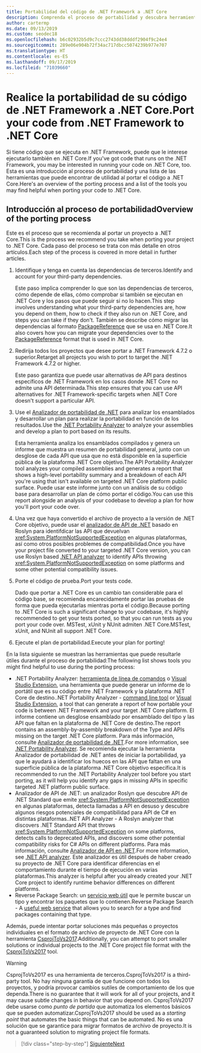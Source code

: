 ```yaml
---
title: Portabilidad del código de .NET Framework a .NET Core
description: Comprenda el proceso de portabilidad y descubra herramientas que le pueden resultar útiles al realizar la portabilidad de un proyecto de .NET Framework a .NET Core.
author: cartermp
ms.date: 09/13/2019
ms.custom: seodec18
ms.openlocfilehash: b6c02932b5d9c7ccc2743dd38dddf2904f9c24e4
ms.sourcegitcommit: 289e06e904b72f34ac717dbcc5074239b977e707
ms.translationtype: HT
ms.contentlocale: es-ES
ms.lasthandoff: 09/17/2019
ms.locfileid: "71039660"
---
```

# <a name="port-your-code-from-net-framework-to-net-core"></a><span data-ttu-id="f7382-103">Realice la portabilidad de su código de .NET Framework a .NET Core.</span><span class="sxs-lookup"><span data-stu-id="f7382-103">Port your code from .NET Framework to .NET Core</span></span>

<span data-ttu-id="f7382-104">Si tiene código que se ejecuta en .NET Framework, puede que le interese ejecutarlo también en .NET Core.</span><span class="sxs-lookup"><span data-stu-id="f7382-104">If you've got code that runs on the .NET Framework, you may be interested in running your code on .NET Core, too.</span></span> <span data-ttu-id="f7382-105">Esta es una introducción al proceso de portabilidad y una lista de las herramientas que puede encontrar de utilidad al portar el código a .NET Core.</span><span class="sxs-lookup"><span data-stu-id="f7382-105">Here's an overview of the porting process and a list of the tools you may find helpful when porting your code to .NET Core.</span></span>

## <a name="overview-of-the-porting-process"></a><span data-ttu-id="f7382-106">Introducción al proceso de portabilidad</span><span class="sxs-lookup"><span data-stu-id="f7382-106">Overview of the porting process</span></span>

<span data-ttu-id="f7382-107">Este es el proceso que se recomienda al portar un proyecto a .NET Core.</span><span class="sxs-lookup"><span data-stu-id="f7382-107">This is the process we recommend you take when porting your project to .NET Core.</span></span> <span data-ttu-id="f7382-108">Cada paso del proceso se trata con más detalle en otros artículos.</span><span class="sxs-lookup"><span data-stu-id="f7382-108">Each step of the process is covered in more detail in further articles.</span></span>

1. <span data-ttu-id="f7382-109">Identifique y tenga en cuenta las dependencias de terceros.</span><span class="sxs-lookup"><span data-stu-id="f7382-109">Identify and account for your third-party dependencies.</span></span>

   <span data-ttu-id="f7382-110">Este paso implica comprender lo que son las dependencias de terceros, cómo depende de ellas, cómo comprobar si también se ejecutan en .NET Core y los pasos que puede seguir si no lo hacen.</span><span class="sxs-lookup"><span data-stu-id="f7382-110">This step involves understanding what your third-party dependencies are, how you depend on them, how to check if they also run on .NET Core, and steps you can take if they don't.</span></span> <span data-ttu-id="f7382-111">También se describe cómo migrar las dependencias al formato [PackageReference](/nuget/consume-packages/package-references-in-project-files) que se usa en .NET Core.</span><span class="sxs-lookup"><span data-stu-id="f7382-111">It also covers how you can migrate your dependencies over to the [PackageReference](/nuget/consume-packages/package-references-in-project-files) format that is used in .NET Core.</span></span>

2. <span data-ttu-id="f7382-112">Redirija todos los proyectos que desee portar a .NET Framework 4.7.2 o superior.</span><span class="sxs-lookup"><span data-stu-id="f7382-112">Retarget all projects you wish to port to target the .NET Framework 4.7.2 or higher.</span></span>

   <span data-ttu-id="f7382-113">Este paso garantiza que puede usar alternativas de API para destinos específicos de .NET Framework en los casos donde .NET Core no admite una API determinada.</span><span class="sxs-lookup"><span data-stu-id="f7382-113">This step ensures that you can use API alternatives for .NET Framework-specific targets when .NET Core doesn't support a particular API.</span></span>

3. <span data-ttu-id="f7382-114">Use el [Analizador de portabilidad de .NET](../../standard/analyzers/portability-analyzer.md) para analizar los ensamblados y desarrollar un plan para realizar la portabilidad en función de los resultados.</span><span class="sxs-lookup"><span data-stu-id="f7382-114">Use the [.NET Portability Analyzer](../../standard/analyzers/portability-analyzer.md) to analyze your assemblies and develop a plan to port based on its results.</span></span>

   <span data-ttu-id="f7382-115">Esta herramienta analiza los ensamblados compilados y genera un informe que muestra un resumen de portabilidad general, junto con un desglose de cada API que usa que no está disponible en la superficie pública de la plataforma .NET Core objetivo.</span><span class="sxs-lookup"><span data-stu-id="f7382-115">The API Portability Analyzer tool analyzes your compiled assemblies and generates a report that shows a high-level portability summary and a breakdown of each API you're using that isn't available on targeted .NET Core platform public surface.</span></span> <span data-ttu-id="f7382-116">Puede usar este informe junto con un análisis de su código base para desarrollar un plan de cómo portar el código.</span><span class="sxs-lookup"><span data-stu-id="f7382-116">You can use this report alongside an analysis of your codebase to develop a plan for how you'll port your code over.</span></span>

4. <span data-ttu-id="f7382-117">Una vez que haya convertido el archivo de proyecto a la versión de .NET Core objetivo, puede usar el [analizador de API de .NET](../../standard/analyzers/api-analyzer.md) basado en Roslyn para identifdicar las API que devuelvan <xref:System.PlatformNotSupportedException> en algunas plataformas, así como otros posibles problemes de compatibilidad.</span><span class="sxs-lookup"><span data-stu-id="f7382-117">Once you have your project file converted to your targeted .NET Core version, you can use Roslyn based [.NET API analyzer](../../standard/analyzers/api-analyzer.md) to identify APIs throwing <xref:System.PlatformNotSupportedException> on some platforms and some other potential compatibility issues.</span></span>

5. <span data-ttu-id="f7382-118">Porte el código de prueba.</span><span class="sxs-lookup"><span data-stu-id="f7382-118">Port your tests code.</span></span>

   <span data-ttu-id="f7382-119">Dado que portar a .NET Core es un cambio tan considerable para el código base, se recomienda encarecidamente portar las pruebas de forma que pueda ejecutarlas mientras porta el código.</span><span class="sxs-lookup"><span data-stu-id="f7382-119">Because porting to .NET Core is such a significant change to your codebase, it's highly recommended to get your tests ported, so that you can run tests as you port your code over.</span></span> <span data-ttu-id="f7382-120">MSTest, xUnit y NUnit admiten .NET Core.</span><span class="sxs-lookup"><span data-stu-id="f7382-120">MSTest, xUnit, and NUnit all support .NET Core.</span></span>

6. <span data-ttu-id="f7382-121">Ejecute el plan de portabilidad.</span><span class="sxs-lookup"><span data-stu-id="f7382-121">Execute your plan for porting!</span></span>

<span data-ttu-id="f7382-122">En la lista siguiente se muestran las herramientas que puede resultarle útiles durante el proceso de portabilidad:</span><span class="sxs-lookup"><span data-stu-id="f7382-122">The following list shows tools you might find helpful to use during the porting process:</span></span>

* <span data-ttu-id="f7382-123">.NET Portability Analyzer: [herramienta de línea de comandos](https://github.com/Microsoft/dotnet-apiport/releases) o [Visual Studio Extension](https://marketplace.visualstudio.com/items?itemName=ConnieYau.NETPortabilityAnalyzer), una herramienta que puede generar un informe de lo portátil que es su código entre .NET Framework y la plataforma .NET Core de destino.</span><span class="sxs-lookup"><span data-stu-id="f7382-123">.NET Portability Analyzer - [command line tool](https://github.com/Microsoft/dotnet-apiport/releases) or [Visual Studio Extension](https://marketplace.visualstudio.com/items?itemName=ConnieYau.NETPortabilityAnalyzer), a tool that can generate a report of how portable your code is between .NET Framework and your target .NET Core platform.</span></span> <span data-ttu-id="f7382-124">El informe contiene un desglose ensamblado por ensamblado del tipo y las API que faltan en la plataforma de .NET Core de destino.</span><span class="sxs-lookup"><span data-stu-id="f7382-124">The report contains an assembly-by-assembly breakdown of the Type and APIs missing on the target .NET Core platform.</span></span> <span data-ttu-id="f7382-125">Para más información, consulte [Analizador de portabilidad de .NET](../../standard/analyzers/portability-analyzer.md).</span><span class="sxs-lookup"><span data-stu-id="f7382-125">For more information, see [.NET Portability Analyzer](../../standard/analyzers/portability-analyzer.md).</span></span> <span data-ttu-id="f7382-126">Se recomienda ejecutar la herramienta Analizador de portabilidad de .NET antes de iniciar la portabilidad, ya que le ayudará a identificar los huecos en las API que faltan en una superficie pública de la plataforma .NET Core objetivo específica.</span><span class="sxs-lookup"><span data-stu-id="f7382-126">It is recommended to run the .NET Portability Analyzer tool before you start porting, as it will help you identify any gaps in missing APIs in specific targeted .NET platform public surface.</span></span>
* <span data-ttu-id="f7382-127">Analizador de API de .NET: un analizador Roslyn que descubre API de .NET Standard que emite <xref:System.PlatformNotSupportedException> en algunas plataformas, detecta llamadas a API en desuso y descubre algunos riesgos potenciales de compatibilidad para API de C# en distintas plataformas.</span><span class="sxs-lookup"><span data-stu-id="f7382-127">.NET API Analyzer - A Roslyn analyzer that discovers .NET Standard API that throws <xref:System.PlatformNotSupportedException> on some platforms, detects calls to deprecated APIs, and discovers some other potential compatibility risks for C# APIs on different platforms.</span></span> <span data-ttu-id="f7382-128">Para más información, consulte [Analizador de API en .NET](../../standard/analyzers/api-analyzer.md).</span><span class="sxs-lookup"><span data-stu-id="f7382-128">For more information, see [.NET API analyzer](../../standard/analyzers/api-analyzer.md).</span></span> <span data-ttu-id="f7382-129">Este analizador es útil después de haber creado su proyecto de .NET Core para identificar diferencias en el comportamiento durante el tiempo de ejecución en varias plataformas.</span><span class="sxs-lookup"><span data-stu-id="f7382-129">This analyzer is helpful after you already created your .NET Core project to identify runtime behavior differences on different platforms.</span></span>
* <span data-ttu-id="f7382-130">Reverse Package Search: un [servicio web útil](https://packagesearch.azurewebsites.net) que le permite buscar un tipo y encontrar los paquetes que lo contienen.</span><span class="sxs-lookup"><span data-stu-id="f7382-130">Reverse Package Search - A [useful web service](https://packagesearch.azurewebsites.net) that allows you to search for a type and find packages containing that type.</span></span>

<span data-ttu-id="f7382-131">Además, puede intentar portar soluciones más pequeñas o proyectos individuales en el formato de archivo de proyecto de .NET Core con la herramienta [CsprojToVs2017](https://github.com/hvanbakel/CsprojToVs2017).</span><span class="sxs-lookup"><span data-stu-id="f7382-131">Additionally, you can attempt to port smaller solutions or individual projects to the .NET Core project file format with the [CsprojToVs2017](https://github.com/hvanbakel/CsprojToVs2017) tool.</span></span>

> [!WARNING]
> <span data-ttu-id="f7382-132">CsprojToVs2017 es una herramienta de terceros.</span><span class="sxs-lookup"><span data-stu-id="f7382-132">CsprojToVs2017 is a third-party tool.</span></span> <span data-ttu-id="f7382-133">No hay ninguna garantía de que funcione con todos los proyectos, y podría provocar cambios sutiles de comportamiento de los que dependa.</span><span class="sxs-lookup"><span data-stu-id="f7382-133">There is no guarantee that it will work for all of your projects, and it may cause subtle changes in behavior that you depend on.</span></span> <span data-ttu-id="f7382-134">CsprojToVs2017 debe usarse como _punto de partida_ que automatiza los elementos básicos que se pueden automatizar.</span><span class="sxs-lookup"><span data-stu-id="f7382-134">CsprojToVs2017 should be used as a _starting point_ that automates the basic things that can be automated.</span></span> <span data-ttu-id="f7382-135">No es una solución que se garantice para migrar formatos de archivo de proyecto.</span><span class="sxs-lookup"><span data-stu-id="f7382-135">It is not a guaranteed solution to migrating project file formats.</span></span>

>[!div class="step-by-step"]
>[<span data-ttu-id="f7382-136">Siguiente</span><span class="sxs-lookup"><span data-stu-id="f7382-136">Next</span></span>](net-framework-tech-unavailable.md)
